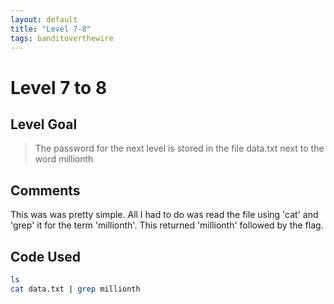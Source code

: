 ```yaml
---
layout: default
title: "Level 7-8"
tags: banditoverthewire
---
```


# Level 7 to 8

## Level Goal
> The password for the next level is stored in the file data.txt next to the word millionth

## Comments
This was was pretty simple. All I had to do was read the file using 'cat' and 'grep' it for the term 'millionth'. This returned 'millionth' followed by the flag.

Code Used
------
```bash
ls
cat data.txt | grep millionth
```
